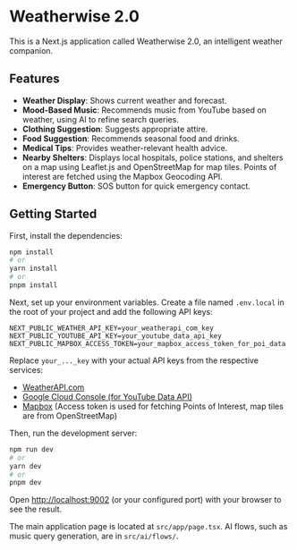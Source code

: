 # Weatherwise 2.0

This is a Next.js application called Weatherwise 2.0, an intelligent weather companion.

## Features

- **Weather Display**: Shows current weather and forecast.
- **Mood-Based Music**: Recommends music from YouTube based on weather, using AI to refine search queries.
- **Clothing Suggestion**: Suggests appropriate attire.
- **Food Suggestion**: Recommends seasonal food and drinks.
- **Medical Tips**: Provides weather-relevant health advice.
- **Nearby Shelters**: Displays local hospitals, police stations, and shelters on a map using Leaflet.js and OpenStreetMap for map tiles. Points of interest are fetched using the Mapbox Geocoding API.
- **Emergency Button**: SOS button for quick emergency contact.

## Getting Started

First, install the dependencies:
```bash
npm install
# or
yarn install
# or
pnpm install
```

Next, set up your environment variables. Create a file named `.env.local` in the root of your project and add the following API keys:

```
NEXT_PUBLIC_WEATHER_API_KEY=your_weatherapi_com_key
NEXT_PUBLIC_YOUTUBE_API_KEY=your_youtube_data_api_key
NEXT_PUBLIC_MAPBOX_ACCESS_TOKEN=your_mapbox_access_token_for_poi_data
```

Replace `your_..._key` with your actual API keys from the respective services:
- [WeatherAPI.com](https://www.weatherapi.com/)
- [Google Cloud Console (for YouTube Data API)](https://console.cloud.google.com/)
- [Mapbox](https://www.mapbox.com/) (Access token is used for fetching Points of Interest, map tiles are from OpenStreetMap)


Then, run the development server:

```bash
npm run dev
# or
yarn dev
# or
pnpm dev
```

Open [http://localhost:9002](http://localhost:9002) (or your configured port) with your browser to see the result.

The main application page is located at `src/app/page.tsx`.
AI flows, such as music query generation, are in `src/ai/flows/`.
